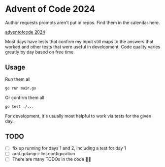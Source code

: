 # Advent of Code 2024

Author requests prompts aren't put in repos. Find them in the calendar here.

[adventofcode 2024](https://adventofcode.com/2024/)

Most days have tests that confirm my input still maps to the answers that worked
and other tests that were useful in development. Code quality varies greatly by day
based on free time.

## Usage

Run them all

```bash
go run main.go
```

Or confirm them all

```bash
go test ./...
```

For development, it's usually most helpful to work via tests for the given day.

## TODO

- [ ] fix up running for days 1 and 2, including a test for day 1
- [ ] add golangci-lint configuration
- [ ] There are many TODOs in the code 🤷‍♂️
